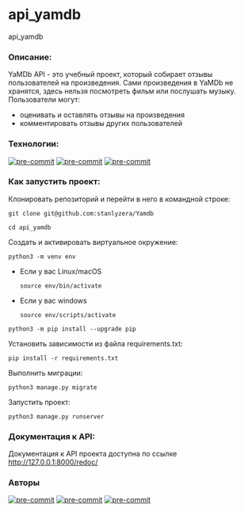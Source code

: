 # api_yamdb
api_yamdb
### Описание:

YaMDb API - это учебный проект, который собирает отзывы пользователей на произведения.
Сами произведения в YaMDb не хранятся, здесь нельзя посмотреть фильм или послушать музыку.
Пользователи могут:
- оценивать и оставлять отзывы на произведения
- комментировать отзывы других пользователей

### Технологии:

[![pre-commit](https://img.shields.io/badge/Python-3.10-3776AB?logo=python&logoColor=white)](https://www.python.org/downloads/release/python-3111/) 
[![pre-commit](https://img.shields.io/badge/Django-3.2-092E20?logo=django&logoColor=white)](https://docs.djangoproject.com/en/4.2/releases/3.2/)
[![pre-commit](https://img.shields.io/badge/Django_REST_framework-3.12-800000?logo=djangorestramework&logoColor=white)](https://www.django-rest-framework.org/community/3.12-announcement/)

### Как запустить проект:

Клонировать репозиторий и перейти в него в командной строке:

```
git clone git@github.com:stanlyzera/Yamdb
```

```
cd api_yamdb
```

Cоздать и активировать виртуальное окружение:

```
python3 -m venv env
```

* Если у вас Linux/macOS

    ```
    source env/bin/activate
    ```

* Если у вас windows

    ```
    source env/scripts/activate
    ```

```
python3 -m pip install --upgrade pip
```

Установить зависимости из файла requirements.txt:

```
pip install -r requirements.txt
```

Выполнить миграции:

```
python3 manage.py migrate
```

Запустить проект:

```
python3 manage.py runserver
```
### Документация к API:

Документация к API проекта доступна по ссылке
http://127.0.0.1:8000/redoc/

### Авторы

[![pre-commit](https://img.shields.io/badge/Ivan-Barchuninov-0000FF?logo=github&logoColor=white)](https://github.com/bikovshanin)
[![pre-commit](https://img.shields.io/badge/Nikolay-Shulkin-0000FF?logo=github&logoColor=white)](https://github.com/stanlyzera)
[![pre-commit](https://img.shields.io/badge/Anna-Pestova-0000FF?logo=github&logoColor=white)](https://github.com/Anna9449)

